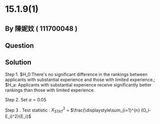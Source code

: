 # 15.1.9(1)

## By 陳妮妏 ( 111700048 )

## Question



## Solution

Step 1. $H_0:There's no significant difference in the rankings between applicants with substantial experience and those with limited experience.; $H_a: Applicants with substantial experience receive significantly better rankings than those with limited experience.

Step 2. Set  $\alpha=0.05$

Step 3 . Test statistic : $X^2_{STAT}$ = $\frac{\displaystyle\sum_{i=1}^{n} (O_i-E_i)^2}{E_i}\$ 
